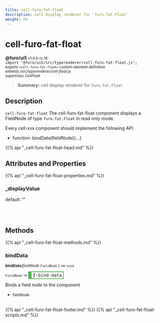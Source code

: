 ```yaml
---
title: cell-furo-fat-float
description: cell display renderer for `furo.fat.Float`
weight: 50
---
```


# cell-furo-fat-float
**@furo/ui5** <small>v1.0.0-rc.18</small>
<br>`import '@furo/ui5/src/typerenderer/cell-furo-fat-float.js';`<small>
<br>exports `<cell-furo-fat-float>` custom-element-definition
<br>extends */src/typerenderer/cell-float.js*
<br>superclass *CellFloat*</small>

> **Summary:** cell display renderer for `furo.fat.Float`

## Description

`cell-furo-fat-float`
The cell-furo-fat-float component displays a FieldNode of type `furo.fat.Float` in read only mode.

Every cell-xxx component should implement the following API:
- function: bindData(fieldNode){...}

{{% api "_cell-furo-fat-float-head.md" %}}

## Attributes and Properties
{{% api "_cell-furo-fat-float-properties.md" %}}





### **_displayValue**
default: **&#39;&#39;**</small>


<br><br>

## Methods
{{% api "_cell-furo-fat-float-methods.md" %}}



### **bindData**
<small>**bindData**(*fieldNode* `FieldNode` ) ⟹ `void`</small>

<small>`FieldNode` </small> →
<span  style="border-width:2px 2px 2px 10px; border-style: solid;border-color:  rgb(76, 175, 80);font-family:monospace; padding:2px 4px;">ƒ-bind-data</span>

Binds a field node to the component

- <small>fieldNode </small>
<br><br>





{{% api "_cell-furo-fat-float-footer.md" %}}
{{% api "_cell-furo-fat-float-scripts.md" %}}

